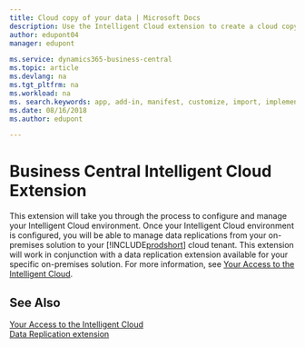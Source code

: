 ```yaml
---
title: Cloud copy of your data | Microsoft Docs
description: Use the Intelligent Cloud extension to create a cloud copy of your data so you are connected to the intelligent cloud.
author: edupont04
manager: edupont

ms.service: dynamics365-business-central
ms.topic: article
ms.devlang: na
ms.tgt_pltfrm: na
ms.workload: na
ms. search.keywords: app, add-in, manifest, customize, import, implement
ms.date: 08/16/2018
ms.author: edupont

---
```


# Business Central Intelligent Cloud Extension

This extension will take you through the process to configure and manage your Intelligent Cloud environment. Once your Intelligent Cloud environment is configured, you will be able to manage data replications from your on-premises solution to your [!INCLUDE[prodshort](includes/prodshort.md)] cloud tenant. This extension will work in conjunction with a data replication extension available for your specific on-premises solution. For more information, see [Your Access to the Intelligent Cloud](about-intelligent-cloud.md).  

## See Also

[Your Access to the Intelligent Cloud](about-intelligent-cloud.md)  
[Data Replication extension](ui-extensions-data-replication.md)  
